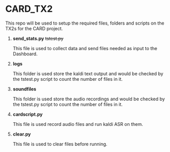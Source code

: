 # CARD_TX2
This repo will be used to setup the required files, folders and scripts on the TX2s for the CARD project.

1. **send_stats.py**  ~~tstest.py~~  
 
   This file is used to collect data and send files needed as input to the Dashboard. 
      
2. **logs**
   
   This folder is used store the kaldi text output and would be checked by the tstest.py script to count the number of files in it.
         
3. **soundfiles**
   
   This folder is used store the audio recordings and would be checked by the tstest.py script to count the number of files in it.
   
4. **cardscript.py**
   
   This file is used record audio files and run kaldi ASR on them.
   
5. **clear.py**
   
   This file is used to clear files before running.

